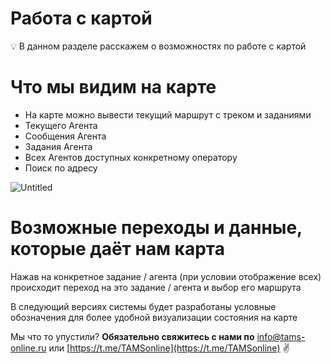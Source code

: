 # Работа с картой

<aside>
💡 В данном разделе расскажем о возможностях по работе с картой

</aside>

# Что мы видим на карте

- На карте можно вывести текущий маршрут с треком и заданиями
- Текущего Агента
- Сообщения Агента
- Задания Агента
- Всех Агентов доступных конкретному оператору
- Поиск по адресу

![Untitled](%D0%A0%D0%B0%D0%B1%D0%BE%D1%82%D0%B0%20%D1%81%20%D0%BA%D0%B0%D1%80%D1%82%D0%BE%D0%B8%CC%86%20d06741cb9814400ba3b513727b197f02/Untitled.png)

# Возможные переходы и данные, которые даёт нам карта

Нажав на конкретное задание / агента (при условии отображение всех) происходит переход на это задание / агента и выбор его маршрута

В следующий версиях системы будет разработаны условные обозначения для более удобной визуализации состояния на карте

Мы что то упустили?
**Обязательно свяжитесь с нами по** [info@tams-online.ru](mailto:info@tams-onine.ru) или [https://t.me/TAMSonline](https://t.me/TAMSonline) ✌️
